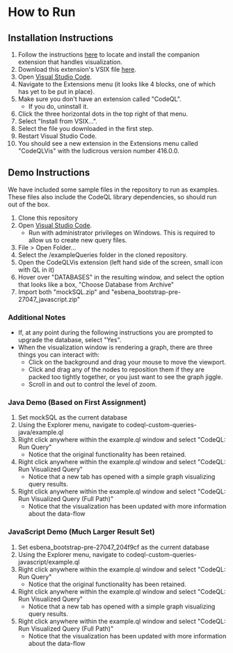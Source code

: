 # How to Run

## Installation Instructions
1. Follow the instructions [here](https://github.com/CodeQL-Visualization/vscode-debug-visualizer/blob/master/CMPUT-416_README.md) to locate and install the companion extension that handles visualization.
1. Download this extension's VSIX file [here](https://drive.google.com/file/d/1OtPz9uDCle7Qfm_N-hQRFZmhWkW09-L-/view?usp=sharing).
1. Open [Visual Studio Code](https://code.visualstudio.com/download).
1. Navigate to the Extensions menu (it looks like 4 blocks, one of which has yet to be put in place).
1. Make sure you don't have an extension called "CodeQL".
   * If you do, uninstall it.
1. Click the three horizontal dots in the top right of that menu.
1. Select "Install from VSIX...".
1. Select the file you downloaded in the first step.
1. Restart Visual Studio Code.
1. You should see a new extension in the Extensions menu called "CodeQLVis" with the ludicrous version number 416.0.0.


## Demo Instructions
We have included some sample files in the repository to run as examples. These files also include the CodeQL library dependencies, so should run out of the box. 
1. Clone this repository
1. Open [Visual Studio Code](https://code.visualstudio.com/download).
   * Run with administrator privileges on Windows. This is required to allow us to create new query files.
1. File > Open Folder...
1. Select the /exampleQueries folder in the cloned repository.
1. Open the CodeQLVis extension (left hand side of the screen, small icon with QL in it)
1. Hover over "DATABASES" in the resulting window, and select the option that looks like a box, "Choose Database from Archive"
1. Import both "mockSQL.zip" and "esbena_bootstrap-pre-27047_javascript.zip"

### Additional Notes
* If, at any point during the following instructions you are prompted to upgrade the database, select "Yes".
* When the visualization window is rendering a graph, there are three things you can interact with:
   * Click on the background and drag your mouse to move the viewport.
   * Click and drag any of the nodes to reposition them if they are packed too tightly together, or you just want to see the graph jiggle.
   * Scroll in and out to control the level of zoom.

### Java Demo (Based on First Assignment)
1. Set mockSQL as the current database
1. Using the Explorer menu, navigate to codeql-custom-queries-java/example.ql
1. Right click anywhere within the example.ql window and select "CodeQL: Run Query"
   * Notice that the original functionality has been retained.
1. Right click anywhere within the example.ql window and select "CodeQL: Run Visualized Query"
   * Notice that a new tab has opened with a simple graph visualizing query results.
1. Right click anywhere within the example.ql window and select "CodeQL: Run Visualized Query (Full Path)"
   * Notice that the visualization has been updated with more information about the data-flow
   
### JavaScript Demo (Much Larger Result Set)
1. Set esbena_bootstrap-pre-27047_204f9cf as the current database
1. Using the Explorer menu, navigate to codeql-custom-queries-javascript/example.ql
1. Right click anywhere within the example.ql window and select "CodeQL: Run Query"
   * Notice that the original functionality has been retained.
1. Right click anywhere within the example.ql window and select "CodeQL: Run Visualized Query"
   * Notice that a new tab has opened with a simple graph visualizing query results.
1. Right click anywhere within the example.ql window and select "CodeQL: Run Visualized Query (Full Path)"
   * Notice that the visualization has been updated with more information about the data-flow
